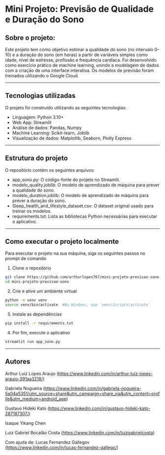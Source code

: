 # Mini Projeto: Previsão de Qualidade e Duração do Sono


## Sobre o projeto:
Este projeto tem como objetivo estimar a qualidade do sono (no intervalo 0–10) e a duração do sono (em horas) a partir de variáveis simples como idade, nível de estresse, profissão e frequência cardíaca. Foi desenvolvido como exercício prático de machine learning, unindo a modelagem de dados com a criação de uma interface interativa. Os modelos de previsão foram treinados utilizando o Google Cloud.

---

## Tecnologias utilizadas
O projeto foi construído utilizando as seguintes tecnologias:
- Linguagem: Python 3.10+
- Web App: Streamlit
- Análise de dados: Pandas, Numpy
- Machine Learning: Scikit-learn, Joblib
- Visualização de dados: Matplotlib, Seaborn, Plotly Express

---

## Estrutura do projeto
O repositório contém os seguintes arquivos:
- app_sono.py: O código-fonte do projeto no Streamlit.
- modelo_quality.joblib: O modelo de aprendizado de máquina para prever a qualidade do sono.
- modelo_duration.joblib: O modelo de aprendizado de máquina para prever a duração do sono.
- Sleep_health_and_lifestyle_dataset.csv: O dataset original usado para treinar os modelos.
- requirements.txt: Lista as bibliotecas Python necessárias para executar o aplicativo.

---

## Como executar o projeto localmente
Para executar o projeto na sua máquina, siga os seguintes passos no prompt de comando
1. Clone o repositório

```bash
git clone https://github.com/arthurlopes767/mini-projeto-previsao-sono.git
cd mini-projeto-previsao-sono
```

2. Crie e ative um ambiente virtual

```bash
python -m venv venv
source venv/bin/activate  #No Windows, use `venv\Scripts\activate`
```

3. Instale as dependências

```bash
pip install -r requirements.txt
```

4. Por fim, execute o aplicativo

```bash
streamlit run app_sono.py
```

---

## Autores
 
Arthur Luiz Lopes Araujo (https://www.linkedin.com/in/arthur-luiz-lopes-araujo-391aa3218/)

Gabriela Nogueira (https://www.linkedin.com/in/gabriela-nogueira-5a04a5351/utm_source=share&utm_campaign=share_via&utm_content=profile&utm_medium=android_app)

Gustavo Hideki Kato (https://www.linkedin.com/in/gustavo-hideki-kato-287187307/)

Isaque Yikang Chen

Luiz Gabriel Bocalão Costa (https://www.linkedin.com/in/luizgabrielcosta)


Com ajuda de: Lucas Fernandez Gallegov (https://www.linkedin.com/in/lucas-fernandez-gallego/)





